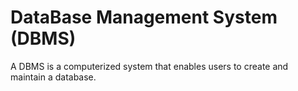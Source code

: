 # DataBase Management System (DBMS)
A DBMS is a computerized system that enables users to create and maintain a database.